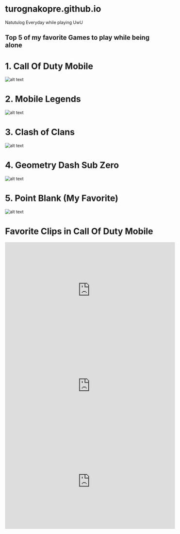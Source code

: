 # turognakopre.github.io
Natutulog Everyday while playing UwU

## Top 5 of my favorite Games to play while being alone

# 1. Call Of Duty Mobile
![alt text](https://codm.garena.com/static/images/Main-page/P1/main-kv.jpg)
# 2. Mobile Legends
![alt text](https://cdn1.dotesports.com/wp-content/uploads/2021/12/02221305/mlbb.png)
# 3. Clash of Clans
![alt text](https://gamingonphone.com/wp-content/uploads/2021/03/91duOGX58CL-1.jpg)
# 4. Geometry Dash Sub Zero
![alt text](https://static.wikia.nocookie.net/logopedia/images/0/01/GeometryDashSubZero.png/revision/latest?cb=20211123133320)
# 5. Point Blank  (My Favorite)
![alt text](https://pointblank.zepetto.com/images/pbph_verkr.jpg)

# Favorite Clips in Call Of Duty Mobile
<iframe width="560" height="315" src="https://www.youtube.com/embed/UkcgmL8B91c" title="YouTube video player" frameborder="0" allow="accelerometer; autoplay; clipboard-write; encrypted-media; gyroscope; picture-in-picture" allowfullscreen></iframe>
<iframe width="560" height="315" src="https://www.youtube.com/embed/55eKKK1RMmY" title="YouTube video player" frameborder="0" allow="accelerometer; autoplay; clipboard-write; encrypted-media; gyroscope; picture-in-picture" allowfullscreen></iframe>
<iframe width="560" height="315" src="https://www.youtube.com/embed/Qb7R8up-Nso" title="YouTube video player" frameborder="0" allow="accelerometer; autoplay; clipboard-write; encrypted-media; gyroscope; picture-in-picture" allowfullscreen></iframe>
